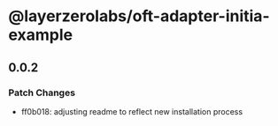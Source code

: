 # @layerzerolabs/oft-adapter-initia-example

## 0.0.2

### Patch Changes

- ff0b018: adjusting readme to reflect new installation process
